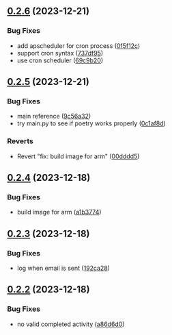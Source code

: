 ## [0.2.6](https://github.com/iloveitaly/todoist-digest/compare/v0.2.5...v0.2.6) (2023-12-21)


### Bug Fixes

* add apscheduler for cron process ([0f5f12c](https://github.com/iloveitaly/todoist-digest/commit/0f5f12c27001d1d94d74d409ee540220601d5807))
* support cron syntax ([737df95](https://github.com/iloveitaly/todoist-digest/commit/737df95cb802586341d81e8dc192d0c2a0f49a8f))
* use cron scheduler ([69c9b20](https://github.com/iloveitaly/todoist-digest/commit/69c9b2064deb03459a03e246fdce6cde04dd7559))



## [0.2.5](https://github.com/iloveitaly/todoist-digest/compare/v0.2.4...v0.2.5) (2023-12-21)


### Bug Fixes

* main reference ([9c56a32](https://github.com/iloveitaly/todoist-digest/commit/9c56a3290913776c50a19d7b749677ce2c93c4fb))
* try main.py to see if poetry works properly ([0c1af8d](https://github.com/iloveitaly/todoist-digest/commit/0c1af8dc5fc9352ea95bd8daa33cf43e3dbaf532))


### Reverts

* Revert "fix: build image for arm" ([00dddd5](https://github.com/iloveitaly/todoist-digest/commit/00dddd5b32ec9a055c569fc81f034fb5b5f402c3))



## [0.2.4](https://github.com/iloveitaly/todoist-digest/compare/v0.2.3...v0.2.4) (2023-12-18)


### Bug Fixes

* build image for arm ([a1b3774](https://github.com/iloveitaly/todoist-digest/commit/a1b377450cba4266559d92fdc2c898c21f5714a4))



## [0.2.3](https://github.com/iloveitaly/todoist-digest/compare/v0.2.2...v0.2.3) (2023-12-18)


### Bug Fixes

* log when email is sent ([192ca28](https://github.com/iloveitaly/todoist-digest/commit/192ca28e7bd17d9dbc21ed27d791d230e28318fc))



## [0.2.2](https://github.com/iloveitaly/todoist-digest/compare/v0.2.1...v0.2.2) (2023-12-18)


### Bug Fixes

* no valid completed activity ([a86d6d0](https://github.com/iloveitaly/todoist-digest/commit/a86d6d0d785d842821e33460b553b101f90b6ab6))



